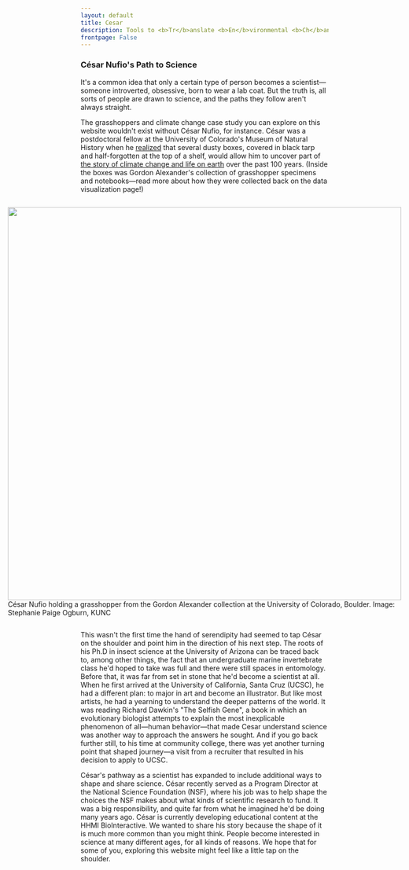 ```yaml
---
layout: default
title: Cesar
description: Tools to <b>Tr</b>anslate <b>En</b>vironmental <b>Ch</b>ange into organismal responses
frontpage: False
---
```


<section>
	<h3 class="major">César Nufio's Path to Science </h3>

<p>It's a common idea that only a certain type of person becomes a scientist— someone introverted, obsessive, born to wear a lab coat. But the truth is, all sorts of people are drawn to science, and the paths they follow aren't always straight.</p>

<p>The grasshoppers and climate change case study you can explore on this website wouldn't exist without César Nufio, for instance. César was a postdoctoral fellow at the University of Colorado's Museum of Natural History when he <a href="https://www.kunc.org/post/what-13000-dead-grasshoppers-can-tell-us-about-climate-change#stream/0" target="_blank">realized</a> that several dusty boxes, covered in black tarp and half-forgotten at the top of a shelf, would allow him to uncover part of <a href="https://www.vaildaily.com/news/grasshoppers-give-clues-to-global-warming/" target="blank">the story of climate change and life on earth</a> over the past 100 years. (Inside the boxes was Gordon Alexander's collection of grasshopper specimens and notebooks—read more about how they were collected back on the data visualization page!)</p>

<p>
<div style="display: flex; justify-content: center;">
<figure>
  <img src="https://mediad.publicbroadcasting.net/p/kunc/files/styles/large/public/201408/Grasshopper.jpg" width="800"/>  <figcaption>
César Nufio holding a grasshopper from the Gordon Alexander collection at the University of Colorado, Boulder. Image: Stephanie Paige Ogburn, KUNC</figcaption>
</figure>
</div>
</p>

<p>This wasn't the first time the hand of serendipity had seemed to tap César on the shoulder and point him in the direction of his next step. The roots of his Ph.D in insect science at the University of Arizona can be traced back to, among other things, the fact that an undergraduate marine invertebrate class he'd hoped to take was full and there were still spaces in entomology. Before that, it was far from set in stone that he'd become a scientist at all. When he first arrived at the University of California, Santa Cruz (UCSC), he had a different plan: to major in art and become an illustrator. But like most artists, he had a yearning to understand the deeper patterns of the world. It was reading Richard Dawkin's "The Selfish Gene", a book in which an evolutionary biologist attempts to explain the most inexplicable phenomenon of all—human behavior—that made Cesar understand science was another way to approach the answers he sought. And if you go back further still, to his time at community college, there was yet another turning point that shaped journey—a visit from a recruiter that resulted in his decision to apply to UCSC.</p>

<p>César's pathway as a scientist has expanded to include additional ways to shape and share science. César recently served as a Program Director at the  National Science Foundation (NSF), where his job was to help shape the choices the NSF makes about what kinds of scientific research to fund. It was a big responsibility, and quite far from what he imagined he'd be doing many years ago. César is currently developing educational content at the HHMI BioInteractive.    We wanted to share his story because the shape of it is much more common than you might think. People become interested in science at many different ages, for all kinds of reasons. We hope that for some of you, exploring this website might feel like a little tap on the shoulder.<p>
